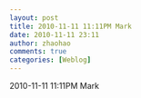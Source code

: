 ```yaml
---
layout: post
title: 2010-11-11 11:11PM Mark
date: 2010-11-11 23:11
author: zhaohao
comments: true
categories: [Weblog]
---
```

2010-11-11 11:11PM Mark
